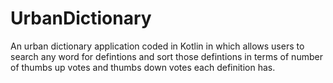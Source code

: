 # UrbanDictionary
An urban dictionary application coded in Kotlin in which allows users to search any word
for defintions and sort those defintions in terms of number of thumbs up votes and thumbs down
votes each definition has.
